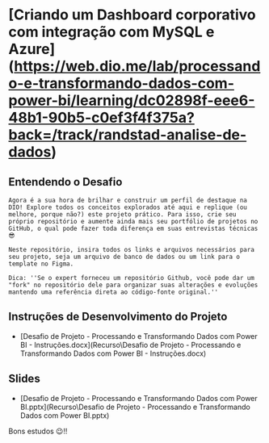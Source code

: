 # [Criando um Dashboard corporativo com integração com MySQL e Azure] (https://web.dio.me/lab/processando-e-transformando-dados-com-power-bi/learning/dc02898f-eee6-48b1-90b5-c0ef3f4f375a?back=/track/randstad-analise-de-dados)


## Entendendo o Desafio

    Agora é a sua hora de brilhar e construir um perfil de destaque na DIO! Explore todos os conceitos explorados até aqui e replique (ou melhore, porque não?) este projeto prático. Para isso, crie seu próprio repositório e aumente ainda mais seu portfólio de projetos no GitHub, o qual pode fazer toda diferença em suas entrevistas técnicas 😎

    Neste repositório, insira todos os links e arquivos necessários para seu projeto, seja um arquivo de banco de dados ou um link para o template no Figma.

    Dica: ''Se o expert forneceu um repositório Github, você pode dar um "fork" no repositório dele para organizar suas alterações e evoluções mantendo uma referência direta ao código-fonte original.''

## Instruções de Desenvolvimento do Projeto

- [Desafio de Projeto - Processando e Transformando Dados com Power BI - Instruções.docx](Recurso\Desafio de Projeto - Processando e Transformando Dados com Power BI - Instruções.docx)

## Slides

- [Desafio de Projeto - Processando e Transformando Dados com Power BI.pptx](Recurso\Desafio de Projeto - Processando e Transformando Dados com Power BI.pptx)

Bons estudos 😉!!
